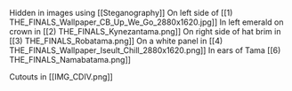 Hidden in images using [[Steganography]]
	On left side of [[1) THE_FINALS_Wallpaper_CB_Up_We_Go_2880x1620.jpg]]
	In left emerald on crown in [[2) THE_FINALS_Kynezantama.png]]
	On right side of hat brim in [[3) THE_FINALS_Robatama.png]]
	On a white panel in [[4) THE_FINALS_Wallpaper_Iseult_Chill_2880x1620.png]]
	In ears of Tama [[6) THE_FINALS_Namabatama.png]] 


Cutouts in [[IMG_CDIV.png]]

